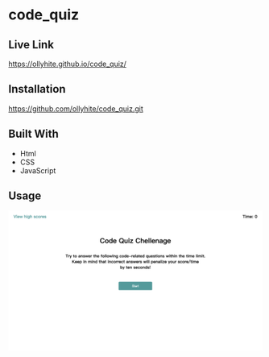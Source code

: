 # code_quiz

## Live Link

https://ollyhite.github.io/code_quiz/

## Installation

https://github.com/ollyhite/code_quiz.git

## Built With

- Html
- CSS
- JavaScript

## Usage

![alt text](./assets/images/code_quiz_screenshot.png)
